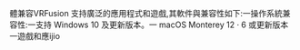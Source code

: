 體兼容VRFusion 支持廣泛的應用程式和遊戲,其軟件與兼容性如下:一操作系統兼容性:一支持 Windows 10 及更新版本。一 macOS Monterey 12 · 6 或更新版本一遊戲和應ijio
